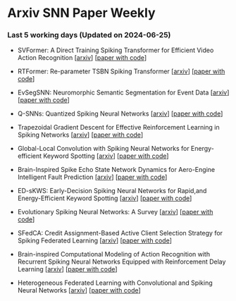 # Arxiv SNN Paper Weekly


 ### **Last 5 working days (Updated on 2024-06-25)** 


- SVFormer: A Direct Training Spiking Transformer for Efficient Video Action Recognition [[arxiv](https://arxiv.org/abs/2406.15034)] [[paper with code](https://paperswithcode.com/paper/svformer-a-direct-training-spiking)]

- RTFormer: Re-parameter TSBN Spiking Transformer [[arxiv](https://arxiv.org/abs/2406.14180)] [[paper with code](https://paperswithcode.com/paper/rtformer-re-parameter-tsbn-spiking)]

- EvSegSNN: Neuromorphic Semantic Segmentation for Event Data [[arxiv](https://arxiv.org/abs/2406.14178)] [[paper with code](https://paperswithcode.com/paper/evsegsnn-neuromorphic-semantic-segmentation)]

- Q-SNNs: Quantized Spiking Neural Networks [[arxiv](https://arxiv.org/abs/2406.13672)] [[paper with code](https://paperswithcode.com/paper/q-snns-quantized-spiking-neural-networks)]

- Trapezoidal Gradient Descent for Effective Reinforcement Learning in Spiking Networks [[arxiv](https://arxiv.org/abs/2406.13568)] [[paper with code](https://paperswithcode.com/paper/trapezoidal-gradient-descent-for-effective)]

- Global-Local Convolution with Spiking Neural Networks for Energy-efficient Keyword Spotting [[arxiv](https://arxiv.org/abs/2406.13179)] [[paper with code](https://paperswithcode.com/paper/global-local-convolution-with-spiking-neural)]

- Brain-Inspired Spike Echo State Network Dynamics for Aero-Engine Intelligent Fault Prediction [[arxiv](https://arxiv.org/abs/2406.12918)] [[paper with code](https://paperswithcode.com/paper/brain-inspired-spike-echo-state-network)]

- ED-sKWS: Early-Decision Spiking Neural Networks for Rapid,and Energy-Efficient Keyword Spotting [[arxiv](https://arxiv.org/abs/2406.12726)] [[paper with code](https://paperswithcode.com/paper/ed-skws-early-decision-spiking-neural)]

- Evolutionary Spiking Neural Networks: A Survey [[arxiv](https://arxiv.org/abs/2406.12552)] [[paper with code](https://paperswithcode.com/paper/evolutionary-spiking-neural-networks-a-survey)]

- SFedCA: Credit Assignment-Based Active Client Selection Strategy for Spiking Federated Learning [[arxiv](https://arxiv.org/abs/2406.12200)] [[paper with code](https://paperswithcode.com/paper/sfedca-credit-assignment-based-active-client)]

- Brain-inspired Computational Modeling of Action Recognition with Recurrent Spiking Neural Networks Equipped with Reinforcement Delay Learning [[arxiv](https://arxiv.org/abs/2406.11778)] [[paper with code](https://paperswithcode.com/paper/brain-inspired-computational-modeling-of)]

- Heterogeneous Federated Learning with Convolutional and Spiking Neural Networks [[arxiv](https://arxiv.org/abs/2406.09680)] [[paper with code](https://paperswithcode.com/paper/heterogeneous-federated-learning-with)]

